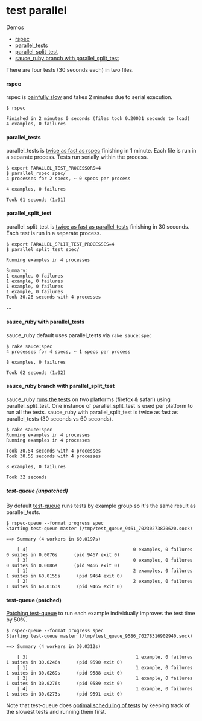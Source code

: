 # test parallel

Demos

 - [rspec](https://github.com/rspec/rspec)
 - [parallel_tests](https://github.com/grosser/parallel_tests)
 - [parallel_split_test](https://github.com/grosser/parallel_split_test)
 - [sauce_ruby branch with parallel_split_test](https://github.com/bootstraponline/sauce_ruby/tree/parallel_split_tests)

There are four tests (30 seconds each) in two files.

#### rspec

rspec is [painfully slow](logs/rspec.txt) and takes 2 minutes due to
serial execution.

```
$ rspec

Finished in 2 minutes 0 seconds (files took 0.20031 seconds to load)
4 examples, 0 failures
```

#### parallel_tests

parallel_tests is [twice as fast as rspec](logs/parallel_tests.txt) finishing
in 1 minute. Each file is run in a separate process. Tests run serially
within the process.

```
$ export PARALLEL_TEST_PROCESSORS=4
$ parallel_rspec spec/
4 processes for 2 specs, ~ 0 specs per process

4 examples, 0 failures

Took 61 seconds (1:01)
```

#### parallel_split_test

parallel_split_test is [twice as fast as parallel_tests](logs/parallel_split_tests.txt)
finishing in 30 seconds. Each test is run in a separate process.

```
$ export PARALLEL_SPLIT_TEST_PROCESSES=4
$ parallel_split_test spec/

Running examples in 4 processes

Summary:
1 example, 0 failures
1 example, 0 failures
1 example, 0 failures
1 example, 0 failures
Took 30.28 seconds with 4 processes
```

--

#### sauce_ruby with parallel_tests

sauce_ruby default uses parallel_tests via `rake sauce:spec`

```
$ rake sauce:spec
4 processes for 4 specs, ~ 1 specs per process

8 examples, 0 failures

Took 62 seconds (1:02)
```

#### sauce_ruby branch with parallel_split_test

sauce_ruby [runs the tests](logs/sauce_split_tests.txt) on two platforms (firefox & safari) using
parallel_split_test. One instance of parallel_split_test is used per platform
to run all the tests. sauce_ruby with parallel_split_test is twice as fast as
parallel_tests (30 seconds vs 60 seconds).

```
$ rake sauce:spec
Running examples in 4 processes
Running examples in 4 processes

Took 30.54 seconds with 4 processes
Took 30.55 seconds with 4 processes

8 examples, 0 failures

Took 32 seconds
```

##### test-queue (unpatched)

By default [test-queue](https://github.com/tmm1/test-queue) runs tests by
example group so it's the same result as parallel_tests.

```
$ rspec-queue --format progress spec
Starting test-queue master (/tmp/test_queue_9461_70230273870620.sock)

==> Summary (4 workers in 60.0197s)

    [ 4]                                       0 examples, 0 failures         0 suites in 0.0076s      (pid 9467 exit 0)
    [ 3]                                       0 examples, 0 failures         0 suites in 0.0086s      (pid 9466 exit 0)
    [ 1]                                       2 examples, 0 failures         1 suites in 60.0155s      (pid 9464 exit 0)
    [ 2]                                       2 examples, 0 failures         1 suites in 60.0163s      (pid 9465 exit 0)
```

#### test-queue (patched)

[Patching test-queue](https://github.com/tmm1/test-queue/issues/25#issue-102483125) to
run each example individually improves the test time by 50%.

```
$ rspec-queue --format progress spec
Starting test-queue master (/tmp/test_queue_9586_70278316902940.sock)

==> Summary (4 workers in 30.0312s)

    [ 3]                                        1 example, 0 failures         1 suites in 30.0246s      (pid 9590 exit 0)
    [ 1]                                        1 example, 0 failures         1 suites in 30.0269s      (pid 9588 exit 0)
    [ 2]                                        1 example, 0 failures         1 suites in 30.0276s      (pid 9589 exit 0)
    [ 4]                                        1 example, 0 failures         1 suites in 30.0273s      (pid 9591 exit 0)

```

Note that test-queue does [optimal scheduling of tests](https://facebook.github.io/jest/blog/2016/03/11/javascript-unit-testing-performance.html) by keeping track of the slowest tests and running them first.
